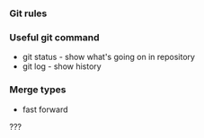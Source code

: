 ### Git rules

### Useful git command 

- git status - show what's going on in repository 
- git log - show history 

### Merge types 
- fast forward 

???